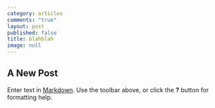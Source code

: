 ```yaml
---
category: articles
comments: "true"
layout: post
published: false
title: blahblah
image: null
---
```


## A New Post

Enter text in [Markdown](http://daringfireball.net/projects/markdown/). Use the toolbar above, or click the **?** button for formatting help.
